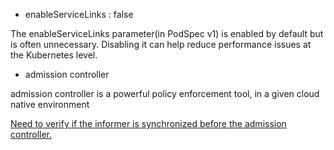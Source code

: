 
- enableServiceLinks : false 

The enableServiceLinks parameter(in PodSpec v1) is enabled by default but is often unnecessary. Disabling it can help reduce performance issues at the Kubernetes level.


- admission controller

admission controller is a powerful policy enforcement tool, in a given cloud native environment 

<ins>Need to verify if the informer is synchronized before the admission controller.</ins>


